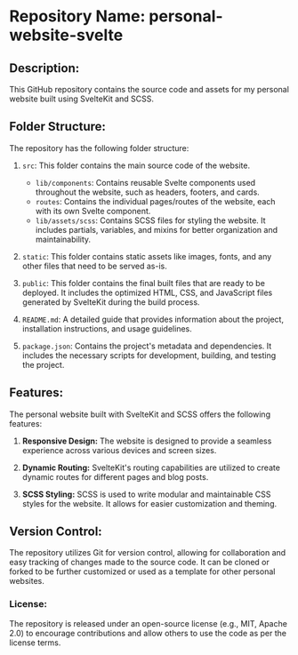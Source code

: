 # Repository Name: personal-website-svelte

## Description:
This GitHub repository contains the source code and assets for my personal website built using SvelteKit and SCSS.

## Folder Structure:
The repository has the following folder structure:

1. `src`: This folder contains the main source code of the website.

   - `lib/components`: Contains reusable Svelte components used throughout the website, such as headers, footers, and cards.
   - `routes`: Contains the individual pages/routes of the website, each with its own Svelte component.
   - `lib/assets/scss`: Contains SCSS files for styling the website. It includes partials, variables, and mixins for better organization and maintainability.

2. `static`: This folder contains static assets like images, fonts, and any other files that need to be served as-is.

3. `public`: This folder contains the final built files that are ready to be deployed. It includes the optimized HTML, CSS, and JavaScript files generated by SvelteKit during the build process.

4. `README.md`: A detailed guide that provides information about the project, installation instructions, and usage guidelines.

5. `package.json`: Contains the project's metadata and dependencies. It includes the necessary scripts for development, building, and testing the project.

## Features:
The personal website built with SvelteKit and SCSS offers the following features:

1. **Responsive Design:** The website is designed to provide a seamless experience across various devices and screen sizes.

2. **Dynamic Routing:** SvelteKit's routing capabilities are utilized to create dynamic routes for different pages and blog posts.

3. **SCSS Styling:** SCSS is used to write modular and maintainable CSS styles for the website. It allows for easier customization and theming.

## Version Control:
The repository utilizes Git for version control, allowing for collaboration and easy tracking of changes made to the source code. It can be cloned or forked to be further customized or used as a template for other personal websites.

### License:
The repository is released under an open-source license (e.g., MIT, Apache 2.0) to encourage contributions and allow others to use the code as per the license terms.
